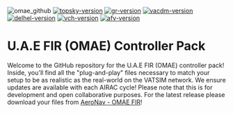 ![omae_github](https://github.com/user-attachments/assets/df9ffd38-f657-4543-aaba-0c16ef25db69)
[![topsky-version](https://img.shields.io/badge/TopSky-2.5.15-blue.svg)](https://forum.vatsim-scandinavia.org/d/80-topsky-plugin-25-beta-15)
[![gr-version](https://img.shields.io/badge/Ground%20Radar-1.5-blue.svg)](https://vats.im/GRplugin)
[![vacdm-version](https://img.shields.io/badge/vACDM-1.3.2-blue.svg)](https://github.com/vACDM)
[![delhel-version](https://img.shields.io/badge/DelHel-0.2.0-blue.svg)](https://github.com/MorpheusXAUT/DelHel)
[![vch-version](https://img.shields.io/badge/Virtual%20Controller%20Helper-0.8.4-blue.svg)](https://github.com/DrFreas/VCH)
[![afv-version](https://img.shields.io/badge/AFV-1.2.1-blue.svg)](https://audio.vatsim.net/docs/2.0/atc/euroscope)

# U.A.E FIR (OMAE) Controller Pack
Welcome to the GitHub repository for the U.A.E FIR (OMAE) controller pack! Inside, you'll find all the "plug-and-play" files necessary to match your setup to be as realistic as the real-world on the VATSIM network. We ensure updates are available with each AIRAC cycle! Please note that this is for development and open collaborative purposes. For the latest release please download your files from [AeroNav - OMAE FIR](https://files.aero-nav.com/OMAE)!